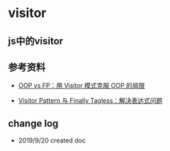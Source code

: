# visitor


## js中的visitor



## 参考资料

- [OOP vs FP：用 Visitor 模式克服 OOP 的局限](http://mxm.ink/post/2018-07-31-oop-vs-fp/)

- [Visitor Pattern 与 Finally Tagless：解决表达式问题](https://ice1000.org/2019/01/01/FinallyTaglessVisitorPattern/)

## change log

- 2019/9/20 created doc
